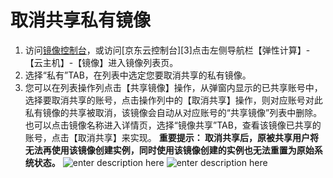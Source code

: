 # 取消共享私有镜像
1. 访问[镜像控制台][2]，或访问[京东云控制台][3]点击左侧导航栏【弹性计算】-【云主机】-【镜像】进入镜像列表页。
2. 选择“私有”TAB，在列表中选定您要取消共享的私有镜像。
3. 您可以在列表操作列点击【共享镜像】操作，从弹窗内显示的已共享账号中，选择要取消共享的账号，点击操作列中的【取消共享】操作，则对应账号对此私有镜像的共享被取消，该镜像会自动从对应账号的“共享镜像”列表中删除。也可以点击镜像名称进入详情页，选择“镜像共享”TAB，查看该镜像已共享的账号，点击【取消共享】来实现。
**重要提示：
取消共享后，原被共享用户将无法再使用该镜像创建实例，同时使用该镜像创建的实例也无法重置为原始系统状态。**
![enter description here][1]
![enter description here][2]


  [1]: ./images/Operation-Guide-Image-unshare1.png "Operation-Guide-Image-unshare1.png"
  [2]: ./images/Operation-Guide-Image-unshare2.png "Operation-Guide-Image-unshare2.png"